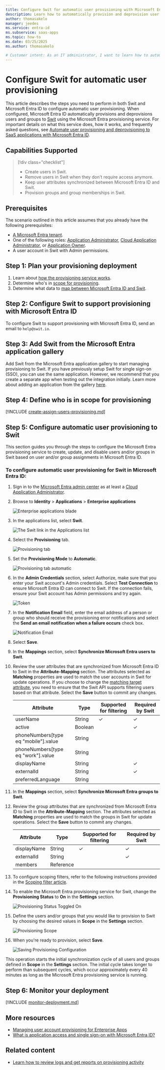 ```yaml
---
title: Configure Swit for automatic user provisioning with Microsoft Entra ID
description: Learn how to automatically provision and deprovision user accounts from Microsoft Entra ID to Swit.
author: thomasakelo
manager: jeedes
ms.service: entra-id
ms.subservice: saas-apps
ms.topic: how-to
ms.date: 03/25/2025
ms.author: thomasakelo

# Customer intent: As an IT administrator, I want to learn how to automatically provision and deprovision user accounts from Microsoft Entra ID to Swit so that I can streamline the user management process and ensure that users have the appropriate access to Swit.
---
```


# Configure Swit for automatic user provisioning

This article describes the steps you need to perform in both Swit and Microsoft Entra ID to configure automatic user provisioning. When configured, Microsoft Entra ID automatically provisions and deprovisions users and groups to [Swit](https://swit.io) using the Microsoft Entra provisioning service. For important details on what this service does, how it works, and frequently asked questions, see [Automate user provisioning and deprovisioning to SaaS applications with Microsoft Entra ID](~/identity/app-provisioning/user-provisioning.md). 


## Capabilities Supported
> [!div class="checklist"]
> * Create users in Swit.
> * Remove users in Swit when they don't require access anymore.
> * Keep user attributes synchronized between Microsoft Entra ID and Swit.
> * Provision groups and group memberships in Swit.

## Prerequisites

The scenario outlined in this article assumes that you already have the following prerequisites:

* [A Microsoft Entra tenant](~/identity-platform/quickstart-create-new-tenant.md). 
* One of the following roles: [Application Administrator](/entra/identity/role-based-access-control/permissions-reference#application-administrator), [Cloud Application Administrator](/entra/identity/role-based-access-control/permissions-reference#cloud-application-administrator), or [Application Owner](/entra/fundamentals/users-default-permissions#owned-enterprise-applications). 
* A user account in Swit with Admin permissions.


## Step 1: Plan your provisioning deployment
1. Learn about [how the provisioning service works](~/identity/app-provisioning/user-provisioning.md).
1. Determine who's in [scope for provisioning](~/identity/app-provisioning/define-conditional-rules-for-provisioning-user-accounts.md).
1. Determine what data to [map between Microsoft Entra ID and Swit](~/identity/app-provisioning/customize-application-attributes.md). 

<a name='step-2-configure-swit-to-support-provisioning-with-azure-ad'></a>

## Step 2: Configure Swit to support provisioning with Microsoft Entra ID

To configure Swit to support provisioning with Microsoft Entra ID, send an email to `help@swit.io`.

<a name='step-3-add-swit-from-the-azure-ad-application-gallery'></a>

## Step 3: Add Swit from the Microsoft Entra application gallery


Add Swit from the Microsoft Entra application gallery to start managing provisioning to Swit. If you have previously setup Swit for single sign-on (SSO), you can use the same application. However, we recommend that you create a separate app when testing out the integration initially. Learn more about adding an application from the gallery [here](~/identity/enterprise-apps/add-application-portal.md).

## Step 4: Define who is in scope for provisioning 

[!INCLUDE [create-assign-users-provisioning.md](~/identity/saas-apps/includes/create-assign-users-provisioning.md)]

## Step 5: Configure automatic user provisioning to Swit 

This section guides you through the steps to configure the Microsoft Entra provisioning service to create, update, and disable users and/or groups in Swit based on user and/or group assignments in Microsoft Entra ID.

<a name='to-configure-automatic-user-provisioning-for-swit-in-azure-ad'></a>

### To configure automatic user provisioning for Swit in Microsoft Entra ID:

1. Sign in to the [Microsoft Entra admin center](https://entra.microsoft.com) as at least a [Cloud Application Administrator](~/identity/role-based-access-control/permissions-reference.md#cloud-application-administrator).
1. Browse to **Identity** > **Applications** > **Enterprise applications**

	![Enterprise applications blade](common/enterprise-applications.png)

1. In the applications list, select **Swit**.

	![The Swit link in the Applications list](common/all-applications.png)

1. Select the **Provisioning** tab.

	![Provisioning tab](common/provisioning.png)

1. Set the **Provisioning Mode** to **Automatic**.

	![Provisioning tab automatic](common/provisioning-automatic.png)

1. In the **Admin Credentials** section, select Authorize, make sure that you enter your Swit account's Admin credentials. Select **Test Connection** to ensure Microsoft Entra ID can connect to Swit. If the connection fails, ensure your Swit account has Admin permissions and try again.

   ![Token](media/swit-provisioning-tutorial/swit-authorize.png)
1. In the **Notification Email** field, enter the email address of a person or group who should receive the provisioning error notifications and select the **Send an email notification when a failure occurs** check box.

	![Notification Email](common/provisioning-notification-email.png)

1. Select **Save**.

1. In the **Mappings** section, select **Synchronize Microsoft Entra users to Swit**.

1. Review the user attributes that are synchronized from Microsoft Entra ID to Swit in the **Attribute-Mapping** section. The attributes selected as **Matching** properties are used to match the user accounts in Swit for update operations. If you choose to change the [matching target attribute](~/identity/app-provisioning/customize-application-attributes.md), you need to ensure that the Swit API supports filtering users based on that attribute. Select the **Save** button to commit any changes.

   |Attribute|Type|Supported for filtering|Required by Swit
   |---|---|---|---|
   |userName|String|&check;|&check;
   |active|Boolean||&check;
   |phoneNumbers[type eq "mobile"].value|String|
   |phoneNumbers[type eq "work"].value|String|
   |displayName|String||&check;
   |externalId|String||&check;
   |preferredLanguage|String|
   

1. In the **Mappings** section, select **Synchronize Microsoft Entra groups to Swit**.

1. Review the group attributes that are synchronized from Microsoft Entra ID to Swit in the **Attribute-Mapping** section. The attributes selected as **Matching** properties are used to match the groups in Swit for update operations. Select the **Save** button to commit any changes.

   |Attribute|Type|Supported for filtering|Required by Swit
   |---|---|---|---|
   |displayName|String|&check;|&check;
   |externalId|String||&check;
   |members|Reference|||

1. To configure scoping filters, refer to the following instructions provided in the [Scoping filter  article](~/identity/app-provisioning/define-conditional-rules-for-provisioning-user-accounts.md).

1. To enable the Microsoft Entra provisioning service for Swit, change the **Provisioning Status** to **On** in the **Settings** section.

	![Provisioning Status Toggled On](common/provisioning-toggle-on.png)

1. Define the users and/or groups that you would like to provision to Swit by choosing the desired values in **Scope** in the **Settings** section.

	![Provisioning Scope](common/provisioning-scope.png)

1. When you're ready to provision, select **Save**.

	![Saving Provisioning Configuration](common/provisioning-configuration-save.png)

This operation starts the initial synchronization cycle of all users and groups defined in **Scope** in the **Settings** section. The initial cycle takes longer to perform than subsequent cycles, which occur approximately every 40 minutes as long as the Microsoft Entra provisioning service is running. 

## Step 6: Monitor your deployment

[!INCLUDE [monitor-deployment.md](~/identity/saas-apps/includes/monitor-deployment.md)]

## More resources

* [Managing user account provisioning for Enterprise Apps](~/identity/app-provisioning/configure-automatic-user-provisioning-portal.md)
* [What is application access and single sign-on with Microsoft Entra ID?](~/identity/enterprise-apps/what-is-single-sign-on.md)

## Related content

* [Learn how to review logs and get reports on provisioning activity](~/identity/app-provisioning/check-status-user-account-provisioning.md)
